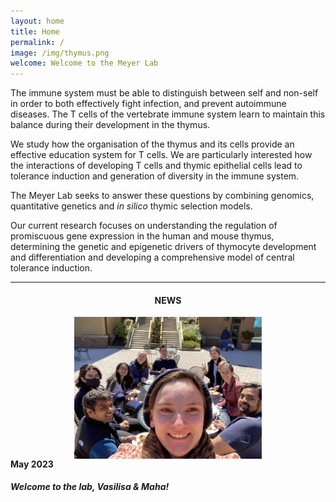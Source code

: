 ```yaml
---
layout: home
title: Home
permalink: /
image: /img/thymus.png
welcome: Welcome to the Meyer Lab
---
```


<div class="row">
    <div class="col-lg-2"></div>
    <div class="col-lg-8">
        <p>
            The immune system must be able to distinguish between self and non-self in order
            to both effectively fight infection, and prevent autoimmune diseases. The T cells
            of the vertebrate immune system learn to maintain this balance during their
            development in the thymus.
        </p>
        <p>
            We study how the organisation of the thymus and its cells provide an
            effective education system for T cells. We are particularly interested how the
            interactions of developing T cells and thymic epithelial cells lead to
            tolerance induction and generation of diversity in the immune system.
        </p>
        <p>
            The Meyer Lab seeks to answer these questions by combining genomics,
            quantitative genetics and <i>in silico</i> thymic selection models.
        </p>
        <p>
            Our current research focuses on understanding the regulation of promiscuous gene expression in the
            human and mouse thymus, determining the genetic and epigenetic drivers of
            thymocyte development and differentiation and developing a comprehensive
            model of central tolerance induction.
        </p>
    </div>
</div>

<div class="row">
    <div class="col-lg-2"></div>
    <div class="col-lg-8"> <hr></div>
</div>


<div class="recentNews">
        <div class="row">
            <div class="col-lg-2"></div>
            <div class="ct-blog col-sm-6 col-md-4">
                <center> <h4>NEWS</h4> </center>
                <div class="inner">
                    <div class="fauxcrop">
                        <a href="/news/"><img class="img-responsive" style="display:block; margin-left:
                        auto; margin-right: auto;
                        padding-right:15px;padding-left:15px;padding-top:0px;
                        width:300px;height:auto;" src="/img/gallery/cake.jpg"></a>
                    </div>
                    <div class="ct-blog-content">
                        <div class="ct-blog-date">
                            <strong>May 2023</strong>
                        </div>
                        <h5 class="ct-blog-header">Welcome to the lab, Vasilisa
                        & Maha!</h5>
                    </div>
                </div>
            </div>
            <div class="col-lg-2"></div>
        </div>
</div>


